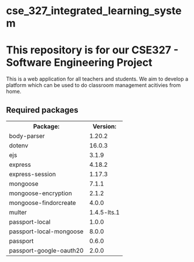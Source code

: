 # cse_327_integrated_learning_system
<html>
<h1>This repository is for our CSE327 - Software Engineering Project</h1> 
  <p>This is a web application for all teachers and students. We aim to develop a platform which can be used to do classroom management acitivies from home.</p>
<h2>Required packages</h2>
<table>
  <tr>
    <th>Package:</th>
    <th>Version:</th>
  </tr>
  <tr>
    <td>body-parser</td>
    <td>1.20.2</td>
  </tr>
  <tr>
    <td>dotenv</td>
    <td>16.0.3</td>
  </tr>
  <tr>
    <td>ejs</td>
    <td>3.1.9</td>
  </tr>
  <tr>
    <td>express</td>
    <td>4.18.2</td>
  </tr>
  <tr>
    <td>express-session</td>
    <td>1.17.3</td>
  </tr>
  <tr>
    <td>mongoose</td>
    <td>7.1.1</td>
  </tr>
  <tr>
    <td>mongoose-encryption</td>
    <td>2.1.2</td>
  </tr>
  <tr>
    <td>mongoose-findorcreate</td>
    <td>4.0.0</td>
  </tr>
  <tr>
    <td>multer</td>
    <td>1.4.5-lts.1</td>
  </tr>
  <tr>
    <td>passport-local</td>
    <td>1.0.0</td>
  </tr>
  <tr>
    <td>passport-local-mongoose</td>
    <td>8.0.0</td>
  </tr>
  <tr>
    <td>passport</td>
    <td>0.6.0</td>
  </tr>
  <tr>
    <td>passport-google-oauth20</td>
    <td>2.0.0</td>
  </tr>
  </table>
  </html>
